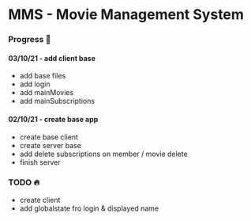 # MMS - Movie Management System

### Progress 💪
#### 03/10/21 - add client base
* add base files
* add login
* add mainMovies
* add mainSubscriptions

#### 02/10/21 - create base app
* create base client
* create server base
* add delete subscriptions on member / movie delete
* finish server

### TODO 🔥
* create client
* add globalstate fro login & displayed name

